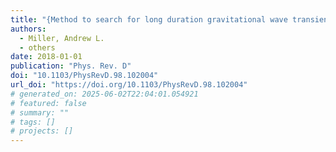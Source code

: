 ```yaml
---
title: "{Method to search for long duration gravitational wave transients from isolated neutron stars using the generalized frequency-Hough transform}"
authors:
  - Miller, Andrew L.
  - others
date: 2018-01-01
publication: "Phys. Rev. D"
doi: "10.1103/PhysRevD.98.102004"
url_doi: "https://doi.org/10.1103/PhysRevD.98.102004"
# generated_on: 2025-06-02T22:04:01.054921
# featured: false
# summary: ""
# tags: []
# projects: []
---
```

